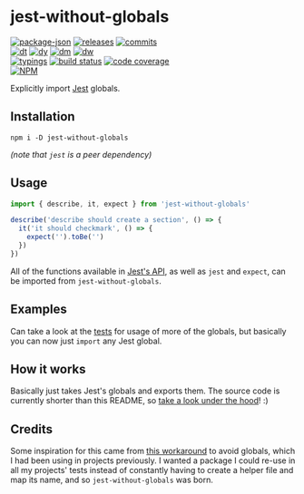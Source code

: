 # jest-without-globals

<!-- releases / versioning -->
[![package-json](https://img.shields.io/github/package-json/v/agilgur5/jest-without-globals.svg)](https://npmjs.org/package/jest-without-globals)
[![releases](https://img.shields.io/github/tag-pre/agilgur5/jest-without-globals.svg)](https://github.com/agilgur5/jest-without-globals/releases)
[![commits](https://img.shields.io/github/commits-since/agilgur5/jest-without-globals/latest?sort=semver&include_prereleases.svg)](https://github.com/agilgur5/jest-without-globals/commits/master)
<br><!-- downloads -->
[![dt](https://img.shields.io/npm/dt/jest-without-globals.svg)](https://npmjs.org/package/jest-without-globals)
[![dy](https://img.shields.io/npm/dy/jest-without-globals.svg)](https://npmjs.org/package/jest-without-globals)
[![dm](https://img.shields.io/npm/dm/jest-without-globals.svg)](https://npmjs.org/package/jest-without-globals)
[![dw](https://img.shields.io/npm/dw/jest-without-globals.svg)](https://npmjs.org/package/jest-without-globals)
<br><!-- status / activity -->
[![typings](https://img.shields.io/npm/types/jest-without-globals.svg)](https://github.com/agilgur5/jest-without-globals/blob/master/src/index.ts)
[![build status](https://img.shields.io/travis/agilgur5/jest-without-globals/master.svg)](https://travis-ci.org/agilgur5/jest-without-globals)
[![code coverage](https://img.shields.io/codecov/c/gh/agilgur5/jest-without-globals/master.svg)](https://codecov.io/gh/agilgur5/jest-without-globals)
<br>
[![NPM](https://nodei.co/npm/jest-without-globals.png?downloads=true&downloadRank=true&stars=true)](https://npmjs.org/package/jest-without-globals)

Explicitly import [Jest](https://github.com/facebook/jest) globals.

## Installation

`npm i -D jest-without-globals`

_(note that `jest` is a peer dependency)_

## Usage

```typescript
import { describe, it, expect } from 'jest-without-globals'

describe('describe should create a section', () => {
  it('it should checkmark', () => {
    expect('').toBe('')
  })
})
```

All of the functions available in [Jest's API](https://jestjs.io/docs/en/api), as well as `jest` and `expect`, can be imported from `jest-without-globals`.

## Examples

Can take a look at the [tests](./test/) for usage of more of the globals, but basically you can now just `import` any Jest global.

## How it works

Basically just takes Jest's globals and exports them.
The source code is currently shorter than this README, so [take a look under the hood](./src/)! :)

## Credits

Some inspiration for this came from [this workaround](https://github.com/facebook/jest/pull/7571#issuecomment-498634094) to avoid globals, which I had been using in projects previously.
I wanted a package I could re-use in all my projects' tests instead of constantly having to create a helper file and map its name, and so `jest-without-globals` was born.
